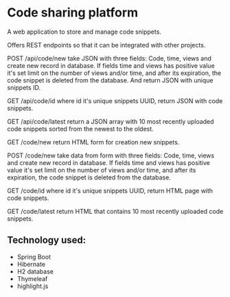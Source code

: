 # Code sharing platform

A web application to store and manage code snippets.

Offers REST endpoints so that it can be integrated with other projects.


POST /api/code/new take JSON with three fields: Code, time, views and create new record in database. If fields time and views has positive value it's set limit on the number of views and/or time, and after its expiration, the code snippet is deleted from the database. And return JSON with unique snippets ID. 

GET /api/code/id where id it's unique snippets UUID, return JSON with code snippets.

GET /api/code/latest return a JSON array with 10 most recently uploaded code snippets sorted from the newest to the oldest.


GET /code/new return HTML form for creation new snippets.

POST /code/new take data from form with three fields: Code, time, views and create new record in database. If fields time and views has positive value it's set limit on the number of views and/or time, and after its expiration, the code snippet is deleted from the database.

GET /code/id  where id it's unique snippets UUID, return HTML page with code snippets.

GET /code/latest return HTML that contains 10 most recently uploaded code snippets.

## Technology used:
- Spring Boot 
- Hibernate 
- H2 database 
- Thymeleaf 
- highlight.js


